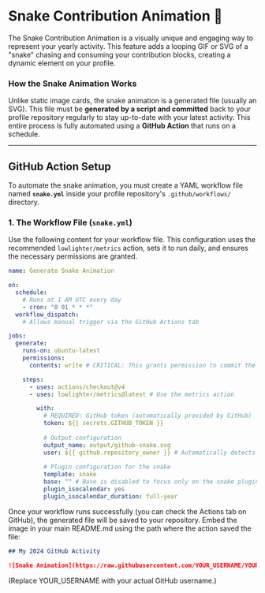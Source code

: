 # Snake Contribution Animation 🐍

The Snake Contribution Animation is a visually unique and engaging way to represent your yearly activity. This feature adds a looping GIF or SVG of a "snake" chasing and consuming your contribution blocks, creating a dynamic element on your profile.

### How the Snake Animation Works

Unlike static image cards, the snake animation is a generated file (usually an SVG). This file must be **generated by a script and committed** back to your profile repository regularly to stay up-to-date with your latest activity. This entire process is fully automated using a **GitHub Action** that runs on a schedule.

---

## GitHub Action Setup

To automate the snake animation, you must create a YAML workflow file named **`snake.yml`** inside your profile repository's `.github/workflows/` directory.

### 1. The Workflow File (`snake.yml`)

Use the following content for your workflow file. This configuration uses the recommended `lowlighter/metrics` action, sets it to run daily, and ensures the necessary permissions are granted.

```yaml
name: Generate Snake Animation

on:
  schedule:
    # Runs at 1 AM UTC every day
    - cron: "0 01 * * *"
  workflow_dispatch:
    # Allows manual trigger via the GitHub Actions tab

jobs:
  generate:
    runs-on: ubuntu-latest
    permissions:
      contents: write # CRITICAL: This grants permission to commit the new file

    steps:
      - uses: actions/checkout@v4
      - uses: lowlighter/metrics@latest # Use the metrics action

        with:
          # REQUIRED: GitHub token (automatically provided by GitHub)
          token: ${{ secrets.GITHUB_TOKEN }}
          
          # Output configuration
          output_name: output/github-snake.svg 
          user: ${{ github.repository_owner }} # Automatically detects your username
          
          # Plugin configuration for the snake
          template: snake
          base: "" # Base is disabled to focus only on the snake plugin
          plugin_isocalendar: yes
          plugin_isocalendar_duration: full-year
```
Once your workflow runs successfully (you can check the Actions tab on GitHub), the generated file will be saved to your repository. Embed the image in your main README.md using the path where the action saved the file:

```markdown
## My 2024 GitHub Activity

![Snake Animation](https://raw.githubusercontent.com/YOUR_USERNAME/YOUR_USERNAME/output/github-snake.svg)
```

(Replace YOUR_USERNAME with your actual GitHub username.)